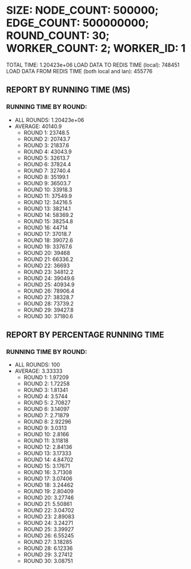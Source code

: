 
# SIZE: NODE_COUNT: 500000; EDGE_COUNT: 500000000; ROUND_COUNT: 30; WORKER_COUNT: 2; WORKER_ID: 1
 TOTAL TIME: 1.20423e+06
 LOAD DATA TO REDIS TIME (local): 748451
 LOAD DATA FROM REDIS TIME (both local and lan): 455776

## REPORT BY RUNNING TIME (MS)

 ### RUNNING TIME BY ROUND:

  + ALL ROUNDS: 1.20423e+06
  + AVERAGE: 40140.9
     + ROUND 1: 23748.5
     + ROUND 2: 20743.7
     + ROUND 3: 21837.6
     + ROUND 4: 43043.9
     + ROUND 5: 32613.7
     + ROUND 6: 37824.4
     + ROUND 7: 32740.4
     + ROUND 8: 35199.1
     + ROUND 9: 36503.7
     + ROUND 10: 33918.3
     + ROUND 11: 37549.9
     + ROUND 12: 34216.5
     + ROUND 13: 38214.1
     + ROUND 14: 58369.2
     + ROUND 15: 38254.8
     + ROUND 16: 44714
     + ROUND 17: 37018.7
     + ROUND 18: 39072.6
     + ROUND 19: 33767.6
     + ROUND 20: 39468
     + ROUND 21: 66336.2
     + ROUND 22: 36693
     + ROUND 23: 34812.2
     + ROUND 24: 39049.6
     + ROUND 25: 40934.9
     + ROUND 26: 78906.4
     + ROUND 27: 38328.7
     + ROUND 28: 73739.2
     + ROUND 29: 39427.8
     + ROUND 30: 37180.6

## REPORT BY PERCENTAGE RUNNING TIME

 ### RUNNING TIME BY ROUND:

  + ALL ROUNDS: 100
  + AVERAGE: 3.33333
     + ROUND 1: 1.97209
     + ROUND 2: 1.72258
     + ROUND 3: 1.81341
     + ROUND 4: 3.5744
     + ROUND 5: 2.70827
     + ROUND 6: 3.14097
     + ROUND 7: 2.71879
     + ROUND 8: 2.92296
     + ROUND 9: 3.0313
     + ROUND 10: 2.8166
     + ROUND 11: 3.11818
     + ROUND 12: 2.84136
     + ROUND 13: 3.17333
     + ROUND 14: 4.84702
     + ROUND 15: 3.17671
     + ROUND 16: 3.71308
     + ROUND 17: 3.07406
     + ROUND 18: 3.24462
     + ROUND 19: 2.80409
     + ROUND 20: 3.27746
     + ROUND 21: 5.50861
     + ROUND 22: 3.04702
     + ROUND 23: 2.89083
     + ROUND 24: 3.24271
     + ROUND 25: 3.39927
     + ROUND 26: 6.55245
     + ROUND 27: 3.18285
     + ROUND 28: 6.12336
     + ROUND 29: 3.27412
     + ROUND 30: 3.08751